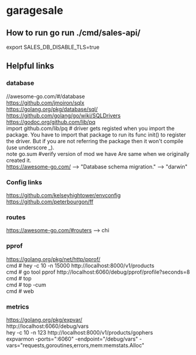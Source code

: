 # garagesale

## How to run go run ./cmd/sales-api/
export SALES_DB_DISABLE_TLS=true  

## Helpful links
### database
//awesome-go.com/#/database  
https://github.com/jmoiron/sqlx  
https://golang.org/pkg/database/sql/  
https://github.com/golang/go/wiki/SQLDrivers  
https://godoc.org/github.com/lib/pq  
import github.com/lib/pq # driver gets registed when you import the package. You have to import that package to run its func init() to register the driver. But if you are not referring the package then it won't compile (use underscore _).  
note go.sum #verify version of mod we have Are same when we originally created it.  
https://awesome-go.com/ --> "Database schema migration." --> "darwin"

### Config links
https://github.com/kelseyhightower/envconfig  
https://github.com/peterbourgon/ff

### routes
https://awesome-go.com/#routers  --> chi  

### pprof
https://golang.org/pkg/net/http/pprof/  
cmd # hey -c 10 -n 15000 http://localhost:8000/v1/products  
cmd # go tool pprof http://localhost:6060/debug/pprof/profile\?seconds\=8  
cmd # top  
cmd # top -cum  
cmd # web  

### metrics
https://golang.org/pkg/expvar/  
http://localhost:6060/debug/vars  
hey -c 10 -n 123 http://localhost:8000/v1/products/gophers  
expvarmon -ports=":6060" -endpoint="/debug/vars" -vars="requests,goroutines,errors,mem:memstats.Alloc"


 


